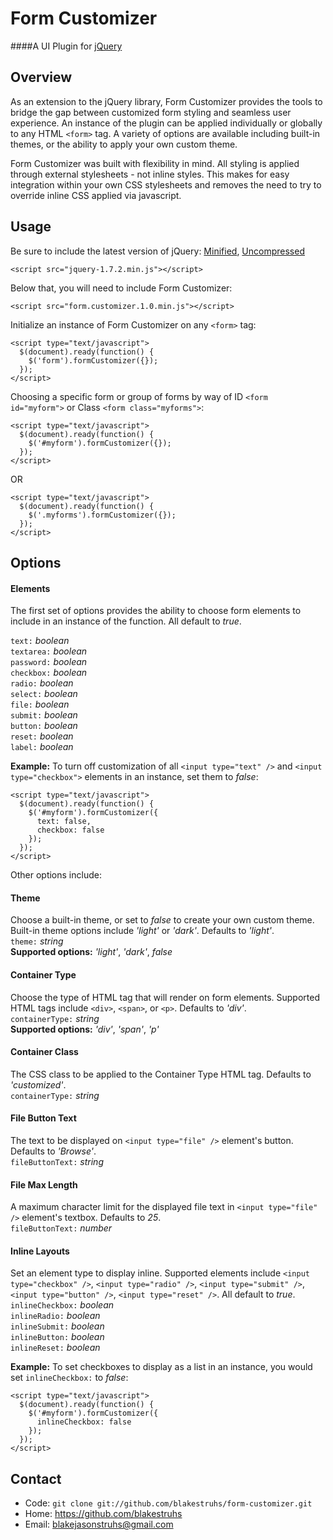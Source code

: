 Form Customizer
=========

####A UI Plugin for [jQuery][1]

Overview
--------

As an extension to the jQuery library, Form Customizer provides the tools to bridge the gap between customized form styling and seamless user experience. An instance of the plugin can be applied individually or globally to any HTML `<form>` tag. A variety of options are available including built-in themes, or the ability to apply your own custom theme.

Form Customizer was built with flexibility in mind. All styling is applied through external stylesheets - not inline styles. This makes for easy integration within your own CSS stylesheets and removes the need to try to override inline CSS applied via javascript.


Usage
-----

Be sure to include the latest version of jQuery: [Minified][2], [Uncompressed][3]

    <script src="jquery-1.7.2.min.js"></script>  

Below that, you will need to include Form Customizer:

    <script src="form.customizer.1.0.min.js"></script>  

Initialize an instance of Form Customizer on any `<form>` tag:

    <script type="text/javascript">  
      $(document).ready(function() {  
        $('form').formCustomizer({});  
      });  
    </script>  


Choosing a specific form or group of forms by way of ID `<form id="myform">` or Class `<form class="myforms">`:
  
    <script type="text/javascript">  
      $(document).ready(function() {  
        $('#myform').formCustomizer({});  
      });  
    </script>  

OR

    <script type="text/javascript">  
      $(document).ready(function() {  
        $('.myforms').formCustomizer({});  
      });  
    </script>  


Options
-------

#### Elements  
The first set of options provides the ability to choose form elements to include in an instance of the function. All default to _true_.

`text:` _boolean_  
`textarea:` _boolean_  
`password:` _boolean_  
`checkbox:` _boolean_  
`radio:` _boolean_  
`select:` _boolean_  
`file:` _boolean_  
`submit:` _boolean_  
`button:` _boolean_  
`reset:` _boolean_  
`label:` _boolean_  

__Example:__ To turn off customization of all `<input type="text" />` and `<input type="checkbox">` elements in an instance, set them to _false_:

    <script type="text/javascript">  
      $(document).ready(function() {  
        $('#myform').formCustomizer({  
          text: false,  
          checkbox: false  
        });  
      });  
    </script>  

Other options include:

#### Theme  
Choose a built-in theme, or set to _false_ to create your own custom theme. Built-in theme options include _'light'_ or _'dark'_. Defaults to _'light'_.  
`theme:` _string_  
__Supported options:__ _'light'_, _'dark'_, _false_  

#### Container Type  
Choose the type of HTML tag that will render on form elements. Supported HTML tags include `<div>`, `<span>`, or `<p>`. Defaults to _'div'_.  
`containerType:` _string_  
__Supported options:__ _'div'_, _'span'_, _'p'_

#### Container Class  
The CSS class to be applied to the Container Type HTML tag. Defaults to _'customized'_.  
`containerType:` _string_  

#### File Button Text  
The text to be displayed on `<input type="file" />` element's button. Defaults to _'Browse'_.  
`fileButtonText:` _string_  

#### File Max Length  
A maximum character limit for the displayed file text in `<input type="file" />` element's textbox. Defaults to _25_.  
`fileButtonText:` _number_    

#### Inline Layouts    
Set an element type to display inline. Supported elements include `<input type="checkbox" />`, `<input type="radio" />`, `<input type="submit" />`, `<input type="button" />`, `<input type="reset" />`. All default to _true_.  
`inlineCheckbox:` _boolean_    
`inlineRadio:` _boolean_  
`inlineSubmit:` _boolean_  
`inlineButton:` _boolean_  
`inlineReset:` _boolean_  

__Example:__ To set checkboxes to display as a list in an instance, you would set `inlineCheckbox:` to _false_:  

    <script type="text/javascript">  
      $(document).ready(function() {  
        $('#myform').formCustomizer({  
          inlineCheckbox: false  
        });  
      });  
    </script>  


Contact
-------

* Code: `git clone git://github.com/blakestruhs/form-customizer.git`  
* Home: <https://github.com/blakestruhs>  
* Email: <blakejasonstruhs@gmail.com>  

[1]: http://jquery.com/
[2]: http://code.jquery.com/jquery-1.7.2.min.js
[3]: http://code.jquery.com/jquery-1.7.2.js